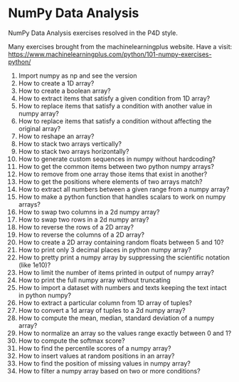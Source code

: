 # NumPy Data Analysis
NumPy Data Analysis exercises resolved in the P4D style.

Many exercises brought from the machinelearningplus website.
Have a visit: https://www.machinelearningplus.com/python/101-numpy-exercises-python/

1. Import numpy as np and see the version
2. How to create a 1D array?
3. How to create a boolean array?
4. How to extract items that satisfy a given condition from 1D array?
5. How to replace items that satisfy a condition with another value in numpy array?
6. How to replace items that satisfy a condition without affecting the original array?
7. How to reshape an array?
8. How to stack two arrays vertically?
9. How to stack two arrays horizontally?
10. How to generate custom sequences in numpy without hardcoding?
11. How to get the common items between two python numpy arrays?
12. How to remove from one array those items that exist in another?
13. How to get the positions where elements of two arrays match?
14. How to extract all numbers between a given range from a numpy array?
15. How to make a python function that handles scalars to work on numpy arrays?
16. How to swap two columns in a 2d numpy array?
17. How to swap two rows in a 2d numpy array?
18. How to reverse the rows of a 2D array?
19. How to reverse the columns of a 2D array?
20. How to create a 2D array containing random floats between 5 and 10?
21. How to print only 3 decimal places in python numpy array?
22. How to pretty print a numpy array by suppressing the scientific notation (like 1e10)?
23. How to limit the number of items printed in output of numpy array?
24. How to print the full numpy array without truncating
25. How to import a dataset with numbers and texts keeping the text intact in python numpy?
26. How to extract a particular column from 1D array of tuples?
27. How to convert a 1d array of tuples to a 2d numpy array?
28. How to compute the mean, median, standard deviation of a numpy array?
29. How to normalize an array so the values range exactly between 0 and 1?
30. How to compute the softmax score?
31. How to find the percentile scores of a numpy array?
32. How to insert values at random positions in an array?
33. How to find the position of missing values in numpy array?
34. How to filter a numpy array based on two or more conditions?